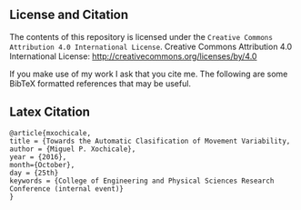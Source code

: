 License and Citation
---

The contents of this repository is licensed under the `Creative Commons
Attribution 4.0 International License`.
Creative Commons Attribution 4.0 International License: http://creativecommons.org/licenses/by/4.0

If you make use of my work I ask that you cite me. The following are some
BibTeX formatted references that may be useful.

Latex Citation
-------

```
@article{mxochicale,
title = {Towards the Automatic Clasification of Movement Variability,
author = {Miguel P. Xochicale},
year = {2016},
month={October},
day = {25th}
keywords = {College of Engineering and Physical Sciences Research Conference (internal event)}
}

```

